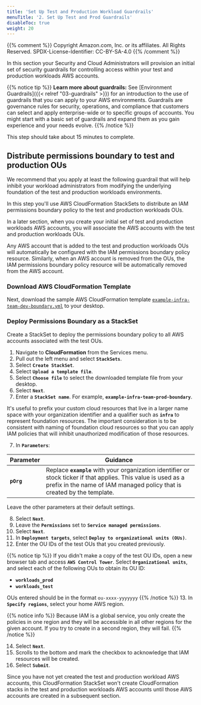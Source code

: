 ```yaml
---
title: 'Set Up Test and Production Workload Guardrails'
menuTitle: '2. Set Up Test and Prod Guardrails'
disableToc: true
weight: 20
---
```


{{% comment %}}
Copyright Amazon.com, Inc. or its affiliates. All Rights Reserved.
SPDX-License-Identifier: CC-BY-SA-4.0
{{% /comment %}}

In this section your Security and Cloud Administrators will provision an initial set of security guardrails for controlling access within your test and production workloads AWS accounts.

{{% notice tip %}}
**Learn more about guardrails:** See [Environment Guardrails]({{< relref "03-guardrails" >}}) for an introduction to the use of guardrails that you can apply to your AWS environments.  Guardrails are governance rules for security, operations, and compliance that customers can select and apply enterprise-wide or to specific groups of accounts. You might start with a basic set of guardrails and expand them as you gain experience and your needs evolve.
{{% /notice %}}

This step should take about 15 minutes to complete.

## Distribute permissions boundary to test and production OUs

We recommend that you apply at least the following guardrail that will help inhibit your workload administrators from modifying the underlying foundation of the test and production workloads environments.

In this step you'll use AWS CloudFormation StackSets to distribute an IAM permissions boundary policy to the test and production workloads OUs.

In a later section, when you create your initial set of test and production workloads AWS accounts, you will associate the AWS accounts with the test and production workloads OUs. 

Any AWS account that is added to the test and production workloads OUs will automatically be configured with the IAM permissions boundary policy resource.  Similarly, when an AWS account is removed from the OUs, the IAM permissions boundary policy resource will be automatically removed from the AWS account.

### Download AWS CloudFormation Template

Next, download the sample AWS CloudFormation template [`example-infra-team-dev-boundary.yml`](/code-samples/iam-policies/example-infra-team-dev-boundary.yml) to your desktop.

### Deploy Permissions Boundary as a StackSet

Create a StackSet to deploy the permissions boundary policy to all AWS accounts associated with the test OUs.
1. Navigate to **CloudFormation** from the Services menu.
2. Pull out the left menu and select **`StackSets`**.
3. Select **`Create StackSet`**.
3. Select **`Upload a template file`**.
4. Select **`Choose file`** to select the downloaded template file from your desktop.
5. Select **`Next`**.
6. Enter a **`StackSet name`**. For example, **`example-infra-team-prod-boundary`**.

It's useful to prefix your custom cloud resources that live in a larger name space with your organization identifier and a qualifier such as **`infra`** to represent foundation resources. The important consideration is to be consistent with naming of foundation cloud resources so that you can apply IAM policies that will inhibit unauthorized modification of those resources.

7. In **`Parameters`**:

|Parameter|Guidance|
|---------|--------|
|**`pOrg`**|Replace **`example`** with your organization identifier or stock ticker if that applies. This value is used as a prefix in the name of IAM managed policy that is created by the template.|

Leave the other parameters at their default settings.

8. Select **`Next`**.
9. Leave the **`Permissions`** set to **`Service managed permissions`**.
10. Select **`Next`**.
11. In **`Deployment targets`**, select **`Deploy to organizational units (OUs)`**.
12. Enter the OU IDs of the test OUs that you created previously.  

{{% notice tip %}}
If you didn't make a copy of the test OU IDs, open a new browser tab and access **`AWS Control Tower`**. Select **`Organizational units`**, and select each of the following OUs to obtain its OU ID:

* **`workloads_prod`**
* **`workloads_test`**

OUs entered should be in the format `ou-xxxx-yyyyyyy`
{{% /notice %}}
13. In **`Specify regions`**, select your home AWS region.

{{% notice info %}}
Because IAM is a global service, you only create the policies in one region and they will be accessible in all other regions for the given account.  If you try to create in a second region, they will fail.
{{% /notice %}}

14. Select **`Next`**.
15. Scrolls to the bottom and mark the checkbox to acknowledge that IAM resources will be created.
16. Select **`Submit`**.

Since you have not yet created the test and production workload AWS accounts, this CloudFormation StackSet won't create CloudFormation stacks in the test and production workloads AWS accounts until those AWS accounts are created in a subsequent section.